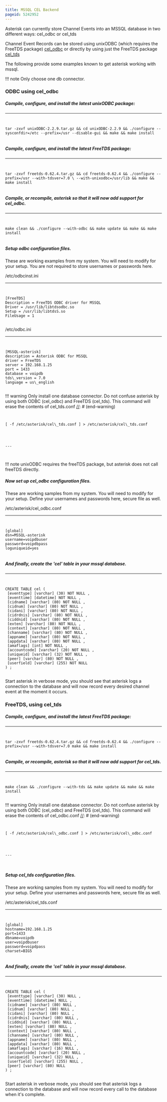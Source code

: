 ```yaml
---
title: MSSQL CEL Backend
pageid: 5242952
---
```


Asterisk can currently store Channel Events into an MSSQL database in two different ways: cel\_odbc or cel\_tds 


Channel Event Records can be stored using unixODBC (which requires the FreeTDS package) [cel\_odbc](/cel_odbc) or directly by using just the FreeTDS package [cel\_tds](/cel_tds) 


The following provide some examples known to get asterisk working with mssql. 




!!! note 
    Only choose one db connector.

      
[//]: # (end-note)



### ODBC using cel\_odbc


##### Compile, configure, and install the latest unixODBC package:




---

  
  


```


tar -zxvf unixODBC-2.2.9.tar.gz && cd unixODBC-2.2.9 && ./configure --sysconfdir=/etc --prefix=/usr --disable-gui && make && make install 


```


##### Compile, configure, and install the latest FreeTDS package:




---

  
  


```


tar -zxvf freetds-0.62.4.tar.gz && cd freetds-0.62.4 && ./configure --prefix=/usr --with-tdsver=7.0 \ --with-unixodbc=/usr/lib && make && make install 


```


##### Compile, or recompile, asterisk so that it will now add support for cel\_odbc.




---

  
  


```


make clean && ./configure --with-odbc && make update && make && make install 


```


##### Setup odbc configuration files.


These are working examples from my system. You will need to modify for your setup. You are not required to store usernames or passwords here. 


/etc/odbcinst.ini




---

  
  


```


[FreeTDS]
Description = FreeTDS ODBC driver for MSSQL
Driver = /usr/lib/libtdsodbc.so
Setup = /usr/lib/libtdsS.so
FileUsage = 1


```


/etc/odbc.ini




---

  
  


```


[MSSQL-asterisk]
description = Asterisk ODBC for MSSQL
driver = FreeTDS
server = 192.168.1.25
port = 1433
database = voipdb
tds\_version = 7.0
language = us\_english 


```




!!! warning 
    Only install one database connector. Do not confuse asterisk by using both ODBC (cel\_odbc) and FreeTDS (cel\_tds). This command will erase the contents of cel\_tds.conf 
[//]: # (end-warning)


  
  


```


[ -f /etc/asterisk/cel\_tds.conf ] > /etc/asterisk/cel\_tds.conf 
  



---



```




!!! note 
    unixODBC requires the freeTDS package, but asterisk does not call freeTDS directly. 

      
[//]: # (end-note)



##### Now set up cel\_odbc configuration files.


These are working samples from my system. You will need to modify for your setup. Define your usernames and passwords here, secure file as well. 


/etc/asterisk/cel\_odbc.conf




---

  
  


```


[global]
dsn=MSSQL-asterisk
username=voipdbuser
password=voipdbpass
loguniqueid=yes 


```


##### And finally, create the 'cel' table in your mssql database.




---

  
  


```


CREATE TABLE cel (
 [eventtype] [varchar] (30) NOT NULL , 
 [eventtime] [datetime] NOT NULL , 
 [cidname] [varchar] (80) NOT NULL , 
 [cidnum] [varchar] (80) NOT NULL , 
 [cidani] [varchar] (80) NOT NULL , 
 [cidrdnis] [varchar] (80) NOT NULL , 
 [ciddnid] [varchar] (80) NOT NULL , 
 [exten] [varchar] (80) NOT NULL ,
 [context] [varchar] (80) NOT NULL , 
 [channame] [varchar] (80) NOT NULL ,
 [appname] [varchar] (80) NOT NULL ,
 [appdata] [varchar] (80) NOT NULL ,
 [amaflags] [int] NOT NULL , 
 [accountcode] [varchar] (20) NOT NULL , 
 [uniqueid] [varchar] (32) NOT NULL , 
 [peer] [varchar] (80) NOT NULL ,
 [userfield] [varchar] (255) NOT NULL 
) ;


```


Start asterisk in verbose mode, you should see that asterisk logs a connection to the database and will now record every desired channel event at the moment it occurs.


### FreeTDS, using cel\_tds


##### Compile, configure, and install the latest FreeTDS package:




---

  
  


```


tar -zxvf freetds-0.62.4.tar.gz && cd freetds-0.62.4 && ./configure --prefix=/usr --with-tdsver=7.0 make && make install 


```


##### Compile, or recompile, asterisk so that it will now add support for cel\_tds.




---

  
  


```


make clean && ./configure --with-tds && make update && make && make install 


```




!!! warning 
    Only install one database connector. Do not confuse asterisk by using both ODBC (cel\_odbc) and FreeTDS (cel\_tds). This command will erase the contents of cel\_odbc.conf 
[//]: # (end-warning)


  
  


```


[ -f /etc/asterisk/cel\_odbc.conf ] > /etc/asterisk/cel\_odbc.conf 
  



---



```


##### Setup cel\_tds configuration files.


These are working samples from my system. You will need to modify for your setup. Define your usernames and passwords here, secure file as well. 


/etc/asterisk/cel\_tds.conf




---

  
  


```


[global]
hostname=192.168.1.25
port=1433 
dbname=voipdb 
user=voipdbuser 
password=voipdpass 
charset=BIG5


```


##### And finally, create the 'cel' table in your mssql database.




---

  
  


```


CREATE TABLE cel ( 
 [eventtype] [varchar] (30) NULL ,
 [eventtime] [datetime] NULL , 
 [cidname] [varchar] (80) NULL , 
 [cidnum] [varchar] (80) NULL , 
 [cidani] [varchar] (80) NULL ,
 [cidrdnis] [varchar] (80) NULL , 
 [ciddnid] [varchar] (80) NULL ,
 [exten] [varchar] (80) NULL , 
 [context] [varchar] (80) NULL , 
 [channame] [varchar] (80) NULL ,
 [appname] [varchar] (80) NULL ,
 [appdata] [varchar] (80) NULL , 
 [amaflags] [varchar] (16) NULL , 
 [accountcode] [varchar] (20) NULL ,
 [uniqueid] [varchar] (32) NULL , 
 [userfield] [varchar] (255) NULL , 
 [peer] [varchar] (80) NULL 
) ;


```


Start asterisk in verbose mode, you should see that asterisk logs a connection to the database and will now record every call to the database when it's complete.

